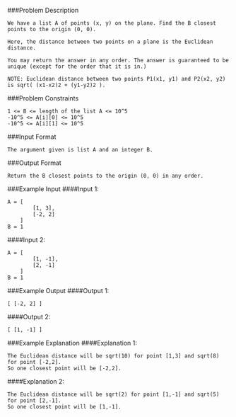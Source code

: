 ###Problem Description
```
We have a list A of points (x, y) on the plane. Find the B closest points to the origin (0, 0).

Here, the distance between two points on a plane is the Euclidean distance.

You may return the answer in any order. The answer is guaranteed to be unique (except for the order that it is in.)

NOTE: Euclidean distance between two points P1(x1, y1) and P2(x2, y2) is sqrt( (x1-x2)2 + (y1-y2)2 ).
```


###Problem Constraints
```
1 <= B <= length of the list A <= 10^5
-10^5 <= A[i][0] <= 10^5
-10^5 <= A[i][1] <= 10^5
```


###Input Format
```
The argument given is list A and an integer B.
```



###Output Format
```
Return the B closest points to the origin (0, 0) in any order.
```



###Example Input
####Input 1:

```
A = [
        [1, 3],
        [-2, 2]
    ]
B = 1
```
####Input 2:

```
A = [
        [1, -1],
        [2, -1]
    ]
B = 1
```

###Example Output
####Output 1:

```
[ [-2, 2] ]
```
####Output 2:

```
[ [1, -1] ]
```


###Example Explanation
####Explanation 1:

```
The Euclidean distance will be sqrt(10) for point [1,3] and sqrt(8) for point [-2,2].
So one closest point will be [-2,2].
```
####Explanation 2:

```
The Euclidean distance will be sqrt(2) for point [1,-1] and sqrt(5) for point [2,-1].
So one closest point will be [1,-1].
```